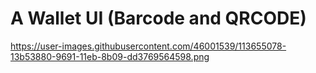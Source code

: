 # A Wallet UI (Barcode and QRCODE)

https://user-images.githubusercontent.com/46001539/113655078-13b53880-9691-11eb-8b09-dd3769564598.png
